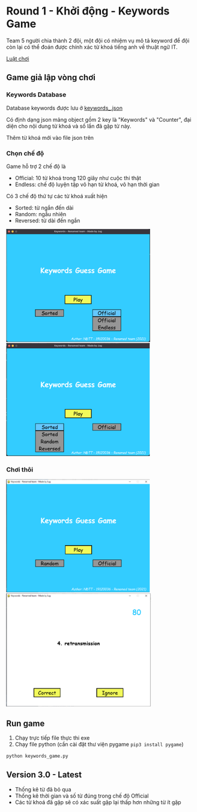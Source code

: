 # Round 1 - Khởi động - Keywords Game

Team 5 người chia thành 2 đội, một đội có nhiệm vụ mô tả keyword để đội còn lại có thể đoán được chính xác từ khoá tiếng anh về thuật ngữ IT.

[Luật chơi](https://fb.watch/jHYAFI4XFn/)

## Game giả lập vòng chơi 
### Keywords Database
Database keywords được lưu ở [keywords_.json](/KeywordsGame/keywords/keywords_.json)

Có định dạng json mảng object gồm 2 key là "Keywords" và "Counter", đại diện cho nội dung từ khoá và số lần đã gặp từ này.

Thêm từ khoá mới vào file json trên

### Chọn chế độ
Game hỗ trợ 2 chế độ là 
- Official: 10 từ khoá trong 120 giây như cuộc thi thật
- Endless: chế độ luyện tập vô hạn từ khoá, vô hạn thời gian

Có 3 chế độ thứ tự các từ khoá xuất hiện
- Sorted: từ ngắn đến dài
- Random: ngẫu nhiên
- Reversed: từ dài đến ngắn

<p float="center">
  <img src="/images/keyword_mode.png" alt="intro" height=300>
  <img src="/images/keyword_order.png" alt="intro" height=300>
</p>

### Chơi thôi

<p float="center">
  <img src="/images/keyword.png" alt="intro" height=300>
  <img src="/images/keyword_ingame.PNG" alt="ingame" height=300>
</p>



## Run game
1. Chạy trực tiếp file thực thi exe
2. Chạy file python (cần cài đặt thư viện pygame `pip3 install pygame`) 
  ```bash
  python keywords_game.py
  ```


## Version 3.0 - Latest
- Thống kê từ đã bỏ qua
- Thống kê thời gian và số từ đúng trong chế độ Official
- Các từ khoá đã gặp sẽ có xác suất gặp lại thấp hơn những từ ít gặp
